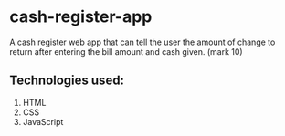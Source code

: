 # cash-register-app

A cash register web app that can tell the user the amount of change to return after entering the bill amount and cash given. (mark 10)

## Technologies used:

1. HTML
1. CSS
1. JavaScript
